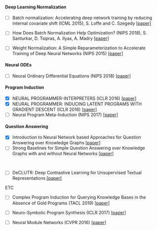 



#### Deep Learning Normalization

- [ ] Batch normalization: Accelerating deep network training by reducing internal covariate shift (ICML 2015), S. Loffe and C. Szegedy [[paper]](https://arxiv.org/abs/1502.03167)
- [ ] How Does Batch Normalization Help Optimization? (NIPS 2018), S. Santurkar, D. Tsipras, A. Ilyas, A. Madry [[paper]](https://arxiv.org/abs/1805.11604)
- [ ] Weight Normalization: A Simple Reparameterization to Accelerate Training of Deep Neural Networks (NIPS 2015) [[paper]](https://arxiv.org/abs/1602.07868)


#### Neural ODEs
- [ ] Neural Ordinary Differential Equations (NIPS 2018) [[paper]](https://arxiv.org/pdf/1806.07366.pdf)

#### Program Induction
- [x] NEURAL PROGRAMMER-INTERPRETERS (ICLR 2016) [[paper]](https://arxiv.org/pdf/1511.06279.pdf)
- [x] NEURAL PROGRAMMER: INDUCING LATENT PROGRAMS WITH GRADIENT DESCENT (ICLR 2016) [[paper]](https://arxiv.org/pdf/1511.04834.pdf)
- [ ] Neural Program Meta-Induction (NIPS 2017) [[paper]](https://papers.nips.cc/paper/6803-neural-program-meta-induction.pdf)

#### Question Answering
- [x] Introduction to Neural Network based Approaches for Question Answering over Knowledge Graphs [[paper]](https://arxiv.org/pdf/1907.09361.pdf)
- [ ] Strong Baselines for Simple Question Answering over Knowledge Graphs with and without Neural Networks [[paper]](https://www.aclweb.org/anthology/N18-2047.pdf)

<br/>

- [ ] DeCLUTR: Deep Contrastive Learning for Unsupervised Textual Representations [[paper]](https://arxiv.org/pdf/2006.03659.pdf)





ETC

- [ ] Complex Program Induction for Querying Knowledge Bases in the Absence of Gold Programs (TACL 2019) [[paper]](https://www.aclweb.org/anthology/Q19-1012.pdf)
- [ ] Neuro-Symbolic Program Synthesis (ICLR 2017) [[paper]](https://arxiv.org/pdf/1611.01855.pdf)
- [ ] Neural Module Networks (CVPR 2016) [[paper]](https://openaccess.thecvf.com/content_cvpr_2016/papers/Andreas_Neural_Module_Networks_CVPR_2016_paper.pdf)

